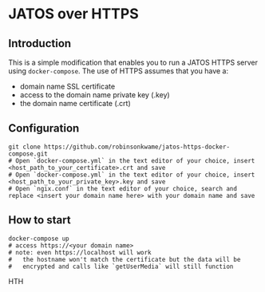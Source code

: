 # JATOS over HTTPS

## Introduction
This is a simple modification that enables you to run a JATOS HTTPS server using `docker-compose`. The use of HTTPS assumes that you have a:
* domain name SSL certificate
* access to the domain name private key (.key)
* the domain name certificate (.crt)

## Configuration
```{bash}
git clone https://github.com/robinsonkwame/jatos-https-docker-compose.git
# Open `docker-compose.yml` in the text editor of your choice, insert <host_path_to_your_certificate>.crt and save
# Open `docker-compose.yml` in the text editor of your choice, insert <host_path_to_your_private_key>.key and save
# Open `ngix.conf` in the text editor of your choice, search and replace <insert your domain name here> with your domain name and save
```

## How to start
```{bash}
docker-compose up
# access https://<your domain name>
# note: even https://localhost will work
#   the hostname won't match the certificate but the data will be
#   encrypted and calls like `getUserMedia` will still function
```

HTH
